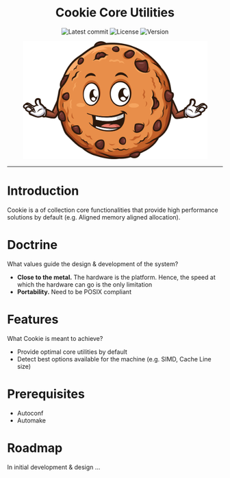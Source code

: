 <div align="center">
  
# Cookie Core Utilities

![Latest commit](https://img.shields.io/github/last-commit/tomas-ramos21/Cookie/develop?style=flat)
![License](https://img.shields.io/github/license/tomas-ramos21/Cookie?color=purple)
![Version](https://img.shields.io/github/manifest-json/v/tomas-ramos21/Cookie?color=purple)

<img src="/img/Cookie_Logo.png" width="431" height="275">

</div>

---

# Introduction

Cookie is a of collection core functionalities that provide high performance solutions by default (e.g. Aligned memory aligned allocation).

# Doctrine

What values guide the design & development of the system?

+ **Close to the metal.** The hardware is the platform. Hence, the speed at which the hardware can go is the only limitation
+ **Portability.** Need to be POSIX compliant

# Features

What Cookie is meant to achieve?

+ Provide optimal core utilities by default
+ Detect best options available for the machine (e.g. SIMD, Cache Line size)

# Prerequisites

+ Autoconf
+ Automake

# Roadmap

In initial development & design ...
